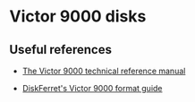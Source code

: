 Victor 9000 disks
=================

Useful references
-----------------

  - [The Victor 9000 technical reference manual](http://bitsavers.org/pdf/victor/victor9000/Victor9000TechRef_Jun82.pdf)

  - [DiskFerret's Victor 9000 format guide](https://discferret.com/wiki/Victor_9000_format)

